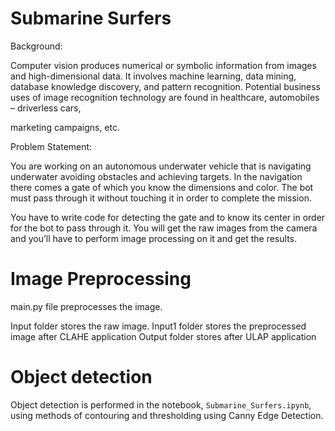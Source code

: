 # Submarine Surfers
 
Background:

Computer vision produces numerical or symbolic information from images and high-dimensional data. It involves machine learning, data mining, database knowledge discovery, and pattern recognition. Potential business uses of image recognition technology are found in healthcare, automobiles – driverless cars,

marketing campaigns, etc.

Problem Statement:

You are working on an autonomous underwater vehicle that is navigating underwater avoiding obstacles and achieving targets. In the navigation there comes a gate of which you know the dimensions and color. The bot must pass through it without touching it in order to complete the mission.

You have to write code for detecting the gate and to know its center in order for the bot to pass through it.
You will get the raw images from the camera and you’ll have to perform image processing on it and get the results.

# Image Preprocessing

main.py file preprocesses the image.

Input folder stores the raw image.
Input1 folder stores the preprocessed image after CLAHE application
Output folder stores after ULAP application

# Object detection
Object detection is performed in the notebook, ``Submarine_Surfers.ipynb``, using methods of contouring and thresholding using Canny Edge Detection.
